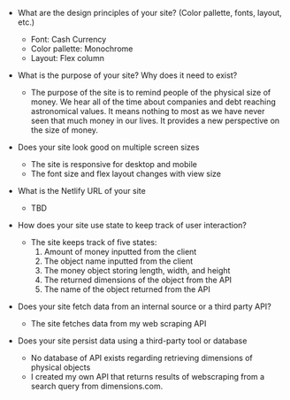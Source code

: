 - What are the design principles of your site? (Color pallette, fonts, layout, etc.)
    - Font: Cash Currency
    - Color pallette: Monochrome
    - Layout: Flex column

- What is the purpose of your site? Why does it need to exist?
    - The purpose of the site is to remind people of the physical size of money. We hear all of the time about companies and debt reaching astronomical values. It means nothing to most as we have never seen that much money in our lives. It provides a new perspective on the size of money.

- Does your site look good on multiple screen sizes
    - The site is responsive for desktop and mobile
    - The font size and flex layout changes with view size

- What is the Netlify URL of your site
    - TBD

- How does your site use state to keep track of user interaction?
    - The site keeps track of five states:
        1. Amount of money inputted from the client
        2. The object name inputted from the client
        3. The money object storing length, width, and height
        4. The returned dimensions of the object from the API
        5. The name of the object returned from the API

- Does your site fetch data from an internal source or a third party API?
    - The site fetches data from my web scraping API
- Does your site persist data using a third-party tool or database
    - No database of API exists regarding retrieving dimensions of physical objects
    - I created my own API that returns results of webscraping from a search query from dimensions.com.